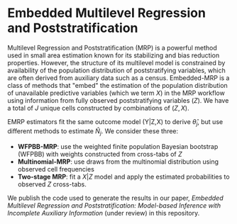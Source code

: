 # Embedded Multilevel Regression and Poststratification

Multilevel Regression and Poststratification (MRP) is a powerful method used in small area estimation known for its stabilizing and bias reduction properties. However, the structure of its multilevel model is constrained by availability of the population distribution of poststratifying variables, which are often derived from auxiliary data such as a census. Embedded-MRP is a class of methods that "embed" the estimation of the population distribution of unavailable predictive variables (which we term $X$) in the MRP workflow using information from fully observed poststratifying variables ($Z$). We have a total of $J$ unique cells constructed by combinations of $(Z,X)$.

EMRP estimators fit the same outcome model (Y|Z,X) to derive $\hat{\theta}_j$, but use different methods to estimate $\hat{N}_j$. We consider these three:

 - **WFPBB-MRP**: use the weighted finite population Bayesian bootstrap (WFPBB) with weights constructed from cross-tabs of $Z$
 - **Multinomial-MRP**: use draws from the multinomial distribution using observed cell frequencies
 - **Two-stage MRP**: fit a $X|Z$ model and apply the estimated probabilities to observed $Z$ cross-tabs.
 
We publish the code used to generate the results in our paper, *Embedded Multilevel Regression and Poststratification: Model-based Inference with Incomplete Auxiliary Information* (under review) in this repository. 
